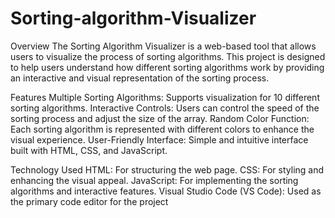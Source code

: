 # Sorting-algorithm-Visualizer
Overview
The Sorting Algorithm Visualizer is a web-based tool that allows users to visualize the process of sorting algorithms. This project is designed to help users understand how different sorting algorithms work by providing an interactive and visual representation of the sorting process.

Features
Multiple Sorting Algorithms: Supports visualization for 10 different sorting algorithms.
Interactive Controls: Users can control the speed of the sorting process and adjust the size of the array.
Random Color Function: Each sorting algorithm is represented with different colors to enhance the visual experience.
User-Friendly Interface: Simple and intuitive interface built with HTML, CSS, and JavaScript.

Technology Used
HTML: For structuring the web page.
CSS: For styling and enhancing the visual appeal.
JavaScript: For implementing the sorting algorithms and interactive features.
Visual Studio Code (VS Code): Used as the primary code editor for the project
